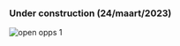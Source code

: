 ### Under construction (24/maart/2023)

   <img alt="open opps 1" src=https://github.com/GeertGiebens/DIY_LocoNet_S88_DCC/Files%20Output%20PCB/blob/master/PCB%20LocoNet%20V6.png>
